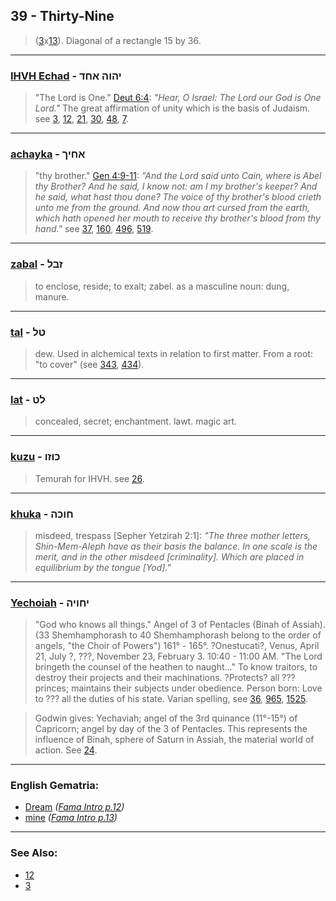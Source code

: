 ## 39 - Thirty-Nine
> ([3](3)x[13](13)). Diagonal of a rectangle 15 by 36.

---

### [IHVH Echad](/keys/IHVH.AChD) - יהוה אחד
> "The Lord is One." [Deut 6:4](http://biblehub.com/deuteronomy/6-4.htm): *"Hear, O Israel: The Lord our God is One Lord."* The great affirmation of unity which is the basis of Judaism. see [3](3), [12](12), [21](21), [30](30), [48](48), [7](7).

---

### [achayka](/keys/AChIK) - אחיך
> "thy brother." [Gen 4:9-11](https://www.biblegateway.com/passage/?search=genesis%204%3A9-11&version=KJV;WLC): *"And the Lord said unto Cain, where is Abel thy Brother? And he said, I know not: am I my brother's keeper? And he said, what hast thou done? The voice of thy brother's blood crieth unto me from the ground. And now thou art cursed from the earth, which hath opened her mouth to receive thy brother's blood from thy hand."* see [37](37), [160](160), [496](496), [519](519).

---

### [zabal](/keys/ZBL) - זבל
> to enclose, reside; to exalt; zabel. as a masculine noun: dung, manure.

---

### [tal](/keys/TL) - טל
> dew. Used in alchemical texts in relation to first matter. From a root: "to cover" (see [343](343), [434](434)).

---

### [lat](/keys/LT) - לט
> concealed, secret; enchantment. lawt. magic art.

---

### [kuzu](/keys/KVZV) - כוזו
> Temurah for IHVH. see [26](26).

---

### [khuka](/keys/ChVKH) - חוכה
> misdeed, trespass [Sepher Yetzirah 2:1]: *"The three mother letters, Shin-Mem-Aleph have as their basis the balance. In one scale is the merit, and in the other misdeed [criminality]. Which are placed in equilibrium by the tongue [Yod]."*

---

### [Yechoiah](/keys/IChVIH) - יחויה
> "God who knows all things." Angel of 3 of Pentacles (Binah of Assiah). (33 Shemhamphorash to 40 Shemhamphorash belong to the order of angels, "the Choir of Powers") 161° - 165°. ?Onestucati?, Venus, April 21, July ?, ???, November 23, February 3. 10:40 - 11:00 AM. "The Lord bringeth the counsel of the heathen to naught..." To know traitors, to destroy their projects and their machinations. ?Protects? all ??? princes; maintains their subjects under obedience. Person born: Love to ??? all the duties of his state. Varian spelling, see [36](36), [965](965), [1525](1525).

> Godwin gives: Yechaviah; angel of the 3rd quinance (11°-15°) of Capricorn; angel by day of the 3 of Pentacles. This represents the influence of Binah, sphere of Saturn in Assiah, the material world of action. See [24](24).

---

### English Gematria:

- [Dream](/english?word=Dream) *([Fama Intro p.12](https://archive.org/stream/fameconfessionof00vaug#page/n12))*
- [mine](/english?word=mine) *([Fama Intro p.13](https://archive.org/stream/fameconfessionof00vaug#page/n13))*

---

### See Also:

- [12](12)
- [3](3)
